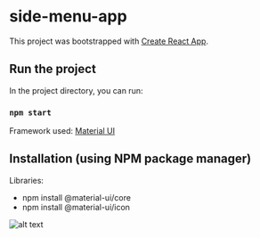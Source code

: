 # side-menu-app

This project was bootstrapped with [Create React App](https://github.com/facebook/create-react-app).

## Run the project

In the project directory, you can run:

### `npm start`

Framework used: [Material UI](https://material-ui.com)

## Installation (using NPM package manager)

Libraries:
* npm install @material-ui/core
* npm install @material-ui/icon

![alt text](https://github.com/sunreetsingh6131/show-us-what-you-got/test-three/blob/sunreet_test/screenshot.jpg?raw=true)

